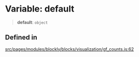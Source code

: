 # Variable: default

> **default**: `object`

## Defined in

[src/pages/modules/blockly/blocks/visualization/gf_counts.js:62](https://github.com/DhyeyMavani2003/r-blocks/blob/7e7320f10e8cdef37355f89e9ab53b89acb97f36/src/pages/modules/blockly/blocks/visualization/gf_counts.js#L62)
